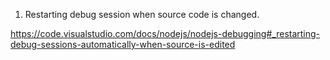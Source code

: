 1. Restarting debug session when source code is changed.

https://code.visualstudio.com/docs/nodejs/nodejs-debugging#_restarting-debug-sessions-automatically-when-source-is-edited
